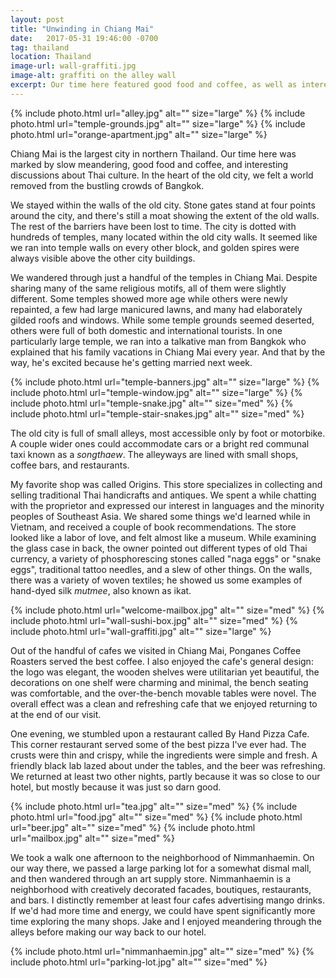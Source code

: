 ```yaml
---
layout: post
title: "Unwinding in Chiang Mai"
date:   2017-05-31 19:46:00 -0700
tag: thailand
location: Thailand
image-url: wall-graffiti.jpg
image-alt: graffiti on the alley wall
excerpt: Our time here featured good food and coffee, as well as interesting discussions about Thai culture.
---
```

<div class='img-gallery'>
{% include photo.html url="alley.jpg" alt="" size="large" %}
{% include photo.html url="temple-grounds.jpg" alt="" size="large" %}
{% include photo.html url="orange-apartment.jpg" alt="" size="large" %}
</div>

Chiang Mai is the largest city in northern Thailand. Our time here was marked by slow meandering, good food and coffee, and interesting discussions about Thai culture. In the heart of the old city, we felt a world removed from the bustling crowds of Bangkok.

We stayed within the walls of the old city. Stone gates stand at four points around the city, and there's still a moat showing the extent of the old walls. The rest of the barriers have been lost to time. The city is dotted with hundreds of temples, many located within the old city walls. It seemed like we ran into temple walls on every other block, and golden spires were always visible above the other city buildings.

We wandered through just a handful of the temples in Chiang Mai. Despite sharing many of the same religious motifs, all of them were slightly different. Some temples showed more age while others were newly repainted, a few had large manicured lawns, and many had elaborately gilded roofs and windows. While some temple grounds seemed deserted, others were full of both domestic and international tourists. In one particularly large temple, we ran into a talkative man from Bangkok who explained that his family vacations in Chiang Mai every year. And that by the way, he's excited because he's getting married next week.

<div class='img-gallery'>
{% include photo.html url="temple-banners.jpg" alt="" size="large" %}
{% include photo.html url="temple-window.jpg" alt="" size="large" %}
{% include photo.html url="temple-snake.jpg" alt="" size="med" %}
{% include photo.html url="temple-stair-snakes.jpg" alt="" size="med" %}
</div>

The old city is full of small alleys, most accessible only by foot or motorbike. A couple wider ones could accommodate cars or a bright red communal taxi known as a _songthaew_. The alleyways are lined with small shops, coffee bars, and restaurants.

My favorite shop was called Origins. This store specializes in collecting and selling traditional Thai handicrafts and antiques. We spent a while chatting with the proprietor and expressed our interest in languages and the minority peoples of Southeast Asia. We shared some things we'd learned while in Vietnam, and received a couple of book recommendations. The store looked like a labor of love, and felt almost like a museum. While examining the glass case in back, the owner pointed out different types of old Thai currency, a variety of phosphorescing stones called "naga eggs" or "snake eggs", traditional tattoo needles, and a slew of other things. On the walls, there was a variety of woven textiles; he showed us some examples of hand-dyed silk _mutmee_, also known as ikat.

<div class='img-gallery'>
{% include photo.html url="welcome-mailbox.jpg" alt="" size="med" %}
{% include photo.html url="wall-sushi-box.jpg" alt="" size="med" %}
{% include photo.html url="wall-graffiti.jpg" alt="" size="large" %}
</div>

Out of the handful of cafes we visited in Chiang Mai, Ponganes Coffee Roasters served the best coffee. I also enjoyed the cafe's general design: the logo was elegant, the wooden shelves were utilitarian yet beautiful, the decorations on one shelf were charming and minimal, the bench seating was comfortable, and the over-the-bench movable tables were novel. The overall effect was a clean and refreshing cafe that we enjoyed returning to at the end of our visit.

One evening, we stumbled upon a restaurant called By Hand Pizza Cafe. This corner restaurant served some of the best pizza I've ever had. The crusts were thin and crispy, while the ingredients were simple and fresh. A friendly black lab lazed about under the tables, and the beer was refreshing. We returned at least two other nights, partly because it was so close to our hotel, but mostly because it was just so darn good.

<div class='img-gallery'>
{% include photo.html url="tea.jpg" alt="" size="med" %}
{% include photo.html url="food.jpg" alt="" size="med" %}
{% include photo.html url="beer.jpg" alt="" size="med" %}
{% include photo.html url="mailbox.jpg" alt="" size="med" %}
</div>

We took a walk one afternoon to the neighborhood of Nimmanhaemin. On our way there, we passed a large parking lot for a somewhat dismal mall, and then wandered through an art supply store. Nimmanhaemin is a neighborhood with creatively decorated facades, boutiques, restaurants, and bars. I distinctly remember at least four cafes advertising mango drinks. If we'd had more time and energy, we could have spent significantly more time exploring the many shops. Jake and I enjoyed meandering through the alleys before making our way back to our hotel.

<div class='img-gallery'>
{% include photo.html url="nimmanhaemin.jpg" alt="" size="med" %}
{% include photo.html url="parking-lot.jpg" alt="" size="med" %}
</div>
